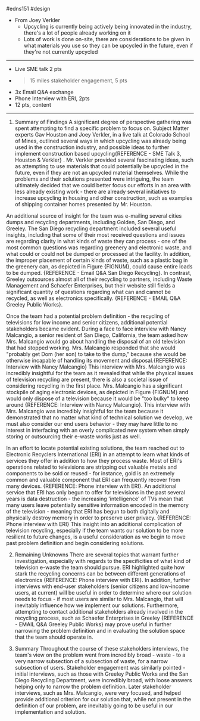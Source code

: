  #edns151 #design 


- From Joey Verkler
	- Upcycling is currently being actively being innovated in the industry, there's a lot of people already working on it
	- Lots of work is done on-site, there are considerations to be given in what materials you use so they can be upcycled in the future, even if they're not currently upcycled

---
- Live SME talk 2 pts
- > 15 miles stakeholder engagement, 5 pts
- 3x Email Q&A exchange
- Phone Interview with ERI, 2pts
- 12 pts, content
----
1. Summary of Findings
A significant degree of perspective gathering was spent attempting to find a specific problem to focus on. Subject Matter experts Gav Houston and Joey Verkler, in a live talk at Colorado School of Mines, outlined several ways in which upcycling was already being used in the construction industry, and possible ideas to further implement construction based upcycling{REFERENCE - SME Talk 3, Houston & Verkler} . Mr. Verkler provided several fascinating ideas, such as attempting to use materials that could potentially be upcycled in the future, even if they are not an upcycled material themselves. While the problems and their solutions presented were intriguing, the team ultimately decided that we could better focus our efforts in an area with less already existing work - there are already several initiatives to increase upcycling in housing and other construction, such as examples of shipping container homes presented by Mr. Houston. 

An additional source of insight for the team was e-mailing several cities dumps and recycling departments, including Golden, San Diego, and Greeley. The San Diego recycling department included several useful insights, including that some of their most received questions and issues are regarding clarity in what kinds of waste they can process - one of the most common questions was regarding greenery and electronic waste, and what could or could not be dumped or processed at the facility. In addition, the improper placement of certain kinds of waste, such as a plastic bag in the greenery can, as depicted in Figure {FIGNUM}, could cause entire loads to be dumped. {REFERENCE - Email Q&A San Diego Recycling}. In contrast, Greeley outsources almost all of their recycling to partners, including Waste Management and Schaefer Enterprises, but their website still fields a significant quantity of questions regarding what can and cannot be recycled, as well as electronics specifically. {REFERENCE - EMAIL Q&A Greeley Public Works}.

Once the team had a potential problem definition - the recycling of televisions for low income and senior citizens, additional potential stakeholders became evident. During a face to face interview with Nancy Malcangio, a senior resident of San Diego, California, the team asked how Mrs. Malcangio would go about handling the disposal of an old television that had stopped working. Mrs. Malcangio responded that she would "probably get Dom (her son) to take to the dump," because she would be otherwise incapable of handling its movement and disposal.{REFERENCE: Interview with Nancy Malcangio} This interview with Mrs. Malcangio was incredibly insightful for the team as it revealed that while the physical issues of television recycling are present, there is also a societal issue of considering recycling in the first place. Mrs. Malcangio has a significant stockpile of aging electronic devices, as depicted in Figure {FIGNUM} and would only dispose of a television because it would be "too bulky" to keep around {REFERENCE: Interview with Nancy Malcangio}. This interview with Mrs. Malcangio was incredibly insightful for the team because it demonstrated that no matter what kind of technical solution we develop, we must also consider our end users behavior - they may have little to no interest in interfacing with an overly complicated new system when simply storing or outsourcing their e-waste works just as well. 

In an effort to locate potential existing solutions, the team reached out to Electronic Recyclers International (ERI) in an attempt to learn what kinds of services they offer in addition to how they process waste. Most of ERI's operations related to televisions are stripping out valuable metals and components to be sold or reused - for instance, gold is an extremely common and valuable component that ERI can frequently recover from many devices. {REFERENCE: Phone interview with ERI}. An additional service that ERI has only begun to offer for televisions in the past several years is data destruction - the increasing 'intelligence' of TVs mean that many users leave potentially sensitive information encoded in the memory of the television - meaning that ERI has begun to both digitally and physically destroy memory in order to preserve user privacy. {REFERENCE: Phone interview with ERI} This insight into an additional complication of television recycling, especially if the team wants our solution to be more resilient to future changes, is a useful consideration as we begin to move past problem definition and begin considering solutions. 

2. Remaining Unknowns
 There are several topics that warrant further investigation, especially with regards to the specificities of what kind of television e-waste the team should pursue. ERI highlighted quite how stark the recycling concerns can be between different generations of electronics {REFERENCE: Phone interview with ERI}. In addition, further interviews with end-user stakeholders (senior citizens and low-income users, at current) will be useful in order to determine where our solution needs to focus - if most users are similar to Mrs. Malcangio, that will inevitably influence how we implement our solutions. Furthermore, attempting to contact additional stakeholders already involved in the recycling process, such as Schaefer Enterprises in Greeley {REFERENCE - EMAIL Q&A Greeley Public Works} may prove useful in further narrowing the problem definition and in evaluating the solution space that the team should operate in. 

3. Summary
Throughout the course of these stakeholders interviews, the team's view on the problem went from incredibly broad - waste - to a very narrow subsection of a subsection of waste, for a narrow subsection of users. Stakeholder engagement was similarly pointed - initial interviews, such as those with Greeley Public Works and the San Diego Recycling Department, were incredibly broad, with loose answers helping only to narrow the problem definition. Later stakeholder interviews, such as Mrs. Malcangio, were very focused, and helped provide additional criterion for our solution that, while not present in the definition of our problem, are inevitably going to be useful in our implementation and solution. 
